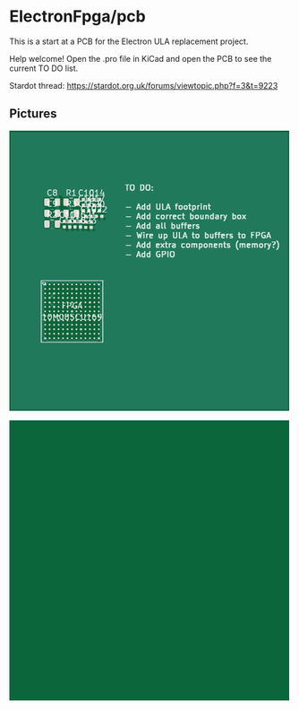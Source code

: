 # ElectronFpga/pcb

This is a start at a PCB for the Electron ULA replacement project.

Help welcome!  Open the .pro file in KiCad and open the PCB to see the
current TO DO list.

Stardot thread: https://stardot.org.uk/forums/viewtopic.php?f=3&t=9223

Pictures
--------

![PCB front](pcb-front.png)

![PCB back](pcb-back.png)
